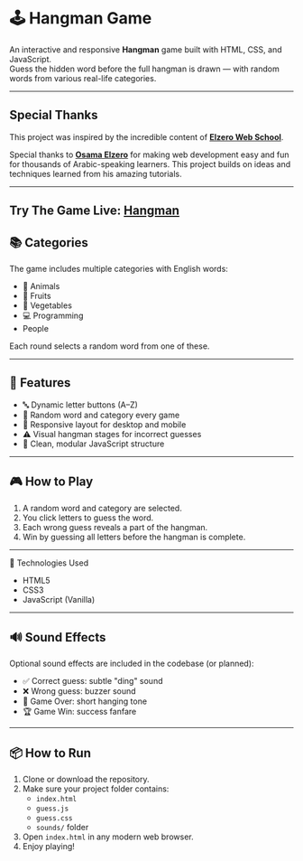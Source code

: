 # 🕹️ Hangman Game

An interactive and responsive **Hangman** game built with HTML, CSS, and JavaScript.  
Guess the hidden word before the full hangman is drawn — with random words from various real-life categories.

---

## Special Thanks

This project was inspired by the incredible content of **[Elzero Web School](https://www.youtube.com/@ElzeroWebSchool)**.

Special thanks to **[Osama Elzero](https://www.facebook.com/OsElzero/)** for making web development easy and fun for thousands of Arabic-speaking learners. This project builds on ideas and techniques learned from his amazing tutorials.

---
Try The Game Live: [Hangman](https://mahmoudbadrali.github.io/Hangman-Game/)
---

## 📚 Categories

The game includes multiple categories with English words:

- 🐾 Animals  
- 🍎 Fruits  
- 🥦 Vegetables  
- 💻 Programming
- People 

Each round selects a random word from one of these.

---

## 🚀 Features

- 🔤 Dynamic letter buttons (A–Z)
- 🧠 Random word and category every game
- 🎨 Responsive layout for desktop and mobile
- ⚠️ Visual hangman stages for incorrect guesses
- 🧼 Clean, modular JavaScript structure

---

## 🎮 How to Play

1. A random word and category are selected.
2. You click letters to guess the word.
3. Each wrong guess reveals a part of the hangman.
4. Win by guessing all letters before the hangman is complete.

--- 
🔧 Technologies Used

- HTML5
- CSS3
- JavaScript (Vanilla)

---
## 🔊 Sound Effects

Optional sound effects are included in the codebase (or planned):

- ✅ Correct guess: subtle "ding" sound  
- ❌ Wrong guess: buzzer sound  
- 🏁 Game Over: short hanging tone  
- 🏆 Game Win: success fanfare  

---
## 📦 How to Run

1. Clone or download the repository.
2. Make sure your project folder contains:
   - `index.html`
   - `guess.js`
   - `guess.css`
   - `sounds/` folder
3. Open `index.html` in any modern web browser.
4. Enjoy playing!
